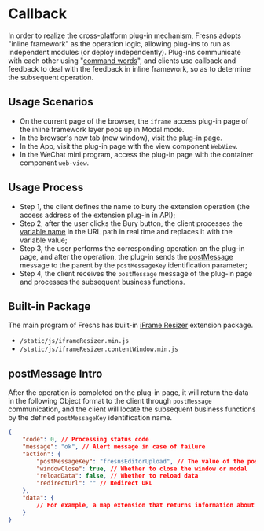 # Callback

In order to realize the cross-platform plug-in mechanism, Fresns adopts "inline framework" as the operation logic, allowing plug-ins to run as independent modules (or deploy independently). Plug-ins communicate with each other using "[command words](../../supports/cmd-word/basic.md)", and clients use callback and feedback to deal with the feedback in inline framework, so as to determine the subsequent operation.

## Usage Scenarios

- On the current page of the browser, the `iframe` access plug-in page of the inline framework layer pops up in Modal mode.
- In the browser's new tab (new window), visit the plug-in page.
- In the App, visit the plug-in page with the view component `WebView`.
- In the WeChat mini program, access the plug-in page with the container component `web-view`.

## Usage Process

- Step 1, the client defines the name to bury the extension operation (the access address of the extension plug-in in API);
- Step 2, after the user clicks the Bury button, the client processes the [variable name](variables.md) in the URL path in real time and replaces it with the variable value;
- Step 3, the user performs the corresponding operation on the plug-in page, and after the operation, the plug-in sends the [postMessage](https://developer.mozilla.org/zh-CN/docs/Web/API/Window/postMessage) message to the parent by the `postMessageKey` identification parameter;
- Step 4, the client receives the `postMessage` message of the plug-in page and processes the subsequent business functions.

## Built-in Package

The main program of Fresns has built-in [iFrame Resizer](https://github.com/davidjbradshaw/iframe-resizer) extension package.

- `/static/js/iframeResizer.min.js`
- `/static/js/iframeResizer.contentWindow.min.js`

## postMessage Intro

After the operation is completed on the plug-in page, it will return the data in the following Object format to the client through `postMessage` communication, and the client will locate the subsequent business functions by the defined `postMessageKey` identification name.

```json
{
    "code": 0, // Processing status code
    "message": "ok", // Alert message in case of failure
    "action": {
        "postMessageKey": "fresnsEditorUpload", // The value of the postMessageKey variable in the path
        "windowClose": true, // Whether to close the window or modal
        "reloadData": false, // Whether to reload data
        "redirectUrl": "" // Redirect URL
    },
    "data": {
        // For example, a map extension that returns information about the user's selected location
    }
}
```
